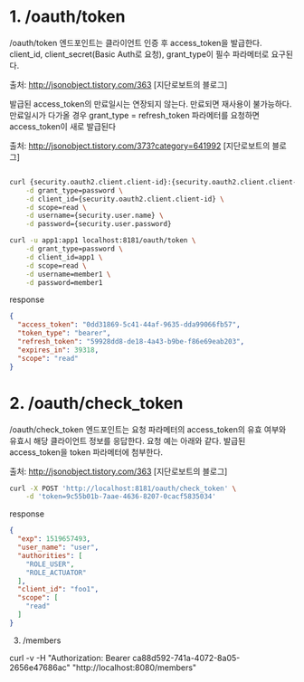 # 1. /oauth/token

/oauth/token 엔드포인트는 클라이언트 인증 후 access_token을 발급한다. client_id, client_secret(Basic Auth로 요청), grant_type이 필수 파라메터로 요구된다.

출처: http://jsonobject.tistory.com/363 [지단로보트의 블로그]

발급된 access_token의 만료일시는 연장되지 않는다. 만료되면 재사용이 불가능하다. 만료일시가 다가올 경우 grant_type = refresh_token 파라메터를 요청하면 access_token이 새로 발급된다

출처: http://jsonobject.tistory.com/373?category=641992 [지단로보트의 블로그]


```bash

curl {security.oauth2.client.client-id}:{security.oauth2.client.client-secret}@주소/oauth/token \
    -d grant_type=password \
    -d client_id={security.oauth2.client.client-id} \
    -d scope=read \
    -d username={security.user.name} \
    -d password={security.user.password}

```

```bash
curl -u app1:app1 localhost:8181/oauth/token \
    -d grant_type=password \
    -d client_id=app1 \
    -d scope=read \
    -d username=member1 \
    -d password=member1
```

response
```json
{
  "access_token": "0dd31869-5c41-44af-9635-dda99066fb57",
  "token_type": "bearer",
  "refresh_token": "59928dd8-de18-4a43-b9be-f86e69eab203",
  "expires_in": 39318,
  "scope": "read"
}
```



# 2. /oauth/check_token

/oauth/check_token 엔드포인트는 요청 파라메터의 access_token의 유효 여부와 유효시 해당 클라이언트 정보를 응답한다. 
요청 예는 아래와 같다. 발급된 access_token을 token 파라메터에 첨부한다.

출처: http://jsonobject.tistory.com/363 [지단로보트의 블로그]

```bash
curl -X POST 'http://localhost:8181/oauth/check_token' \
    -d 'token=9c55b01b-7aae-4636-8207-0cacf5835034'
```

response

```json
{
  "exp": 1519657493,
  "user_name": "user",
  "authorities": [
    "ROLE_USER",
    "ROLE_ACTUATOR"
  ],
  "client_id": "foo1",
  "scope": [
    "read"
  ]
}
```


3. /members

curl -v -H "Authorization: Bearer ca88d592-741a-4072-8a05-2656e47686ac" "http://localhost:8080/members"


